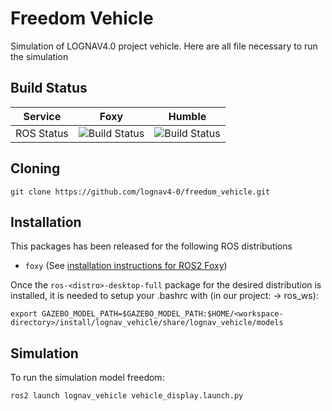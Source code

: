 # Freedom Vehicle

Simulation of LOGNAV4.0 project vehicle. Here are all file necessary to run the simulation

## Build Status

| Service | Foxy  | Humble |
| :---: | :---: | :---: |
| ROS Status | ![Build Status](https://img.shields.io/badge/build-unknown-lightgray.svg) |  ![Build Status](https://img.shields.io/badge/build-stable-brightgreen.svg) |

## Cloning

<!-- To download the 3D model files, for example the .stl files, you will need to install git's open-source extension, called [Git Large File Storage](https://git-lfs.com/). (See [installation instructions for git-lfs](https://github.com/git-lfs/git-lfs/blob/main/INSTALLING.md)).  -->

<!-- ```
curl -s https://packagecloud.io/install/repositories/github/git-lfs/script.deb.sh | sudo bash
sudo apt-get install git-lfs
git lfs install
``` -->

<!-- Now, when you clone this repo, you should also download all the large files with it. -->

```
git clone https://github.com/lognav4-0/freedom_vehicle.git
```

## Installation

This packages has been released for the following ROS distributions

- `foxy` (See [installation instructions for ROS2 Foxy](https://docs.ros.org/en/humble/Installation/Ubuntu-Install-Debians.html))

Once the `ros-<distro>-desktop-full` package for the desired distribution is installed, it is needed to setup your .bashrc with (in our project: <workspace-directory> -> ros_ws):

```
export GAZEBO_MODEL_PATH=$GAZEBO_MODEL_PATH:$HOME/<workspace-directory>/install/lognav_vehicle/share/lognav_vehicle/models 
```

<!-- ## Velodyne Puck Installation

At the same src/ directory, clone into the following repo:
```
cd ~/<ros_workspace>/src/
git clone https://bitbucket.org/DataspeedInc/velodyne_simulator.git
```

And checkout to the foxy-devel branch:
```
cd velodyne_simulator/
git checkout foxy-devel
```

Build your simulation:
```
cd ~/<ros_workspace>/
colcon build
``` -->

## Simulation

To run the simulation model freedom: 
```
ros2 launch lognav_vehicle vehicle_display.launch.py
```

<!-- To run the simulation model simplified: 
```
ros2 launch freedom_vehicle display_simp.launch.py
``` -->
